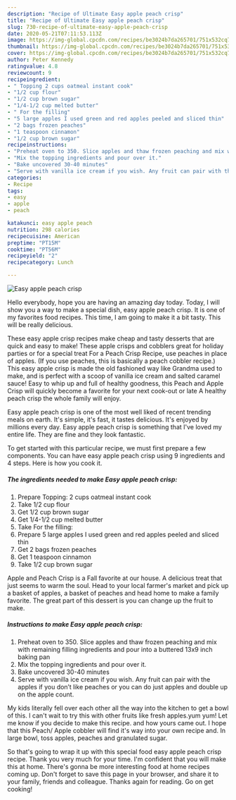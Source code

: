 ```yaml
---
description: "Recipe of Ultimate Easy apple peach crisp"
title: "Recipe of Ultimate Easy apple peach crisp"
slug: 730-recipe-of-ultimate-easy-apple-peach-crisp
date: 2020-05-21T07:11:53.113Z
image: https://img-global.cpcdn.com/recipes/be3024b7da265701/751x532cq70/easy-apple-peach-crisp-recipe-main-photo.jpg
thumbnail: https://img-global.cpcdn.com/recipes/be3024b7da265701/751x532cq70/easy-apple-peach-crisp-recipe-main-photo.jpg
cover: https://img-global.cpcdn.com/recipes/be3024b7da265701/751x532cq70/easy-apple-peach-crisp-recipe-main-photo.jpg
author: Peter Kennedy
ratingvalue: 4.8
reviewcount: 9
recipeingredient:
- " Topping 2 cups oatmeal instant cook"
- "1/2 cup flour"
- "1/2 cup brown sugar"
- "1/4-1/2 cup melted butter"
- " For the filling"
- "5 large apples I used green and red apples peeled and sliced thin"
- "2 bags frozen peaches"
- "1 teaspoon cinnamon"
- "1/2 cup brown sugar"
recipeinstructions:
- "Preheat oven to 350. Slice apples and thaw frozen peaching and mix with remaining filling ingredients and pour into a buttered 13x9 inch baking pan"
- "Mix the topping ingredients and pour over it."
- "Bake uncovered 30-40 minutes"
- "Serve with vanilla ice cream if you wish. Any fruit can pair with the apples if you don’t like peaches or you can do just apples and double up on the apple count."
categories:
- Recipe
tags:
- easy
- apple
- peach

katakunci: easy apple peach 
nutrition: 298 calories
recipecuisine: American
preptime: "PT15M"
cooktime: "PT56M"
recipeyield: "2"
recipecategory: Lunch

---
```



![Easy apple peach crisp](https://img-global.cpcdn.com/recipes/be3024b7da265701/751x532cq70/easy-apple-peach-crisp-recipe-main-photo.jpg)

Hello everybody, hope you are having an amazing day today. Today, I will show you a way to make a special dish, easy apple peach crisp. It is one of my favorites food recipes. This time, I am going to make it a bit tasty. This will be really delicious.

These easy apple crisp recipes make cheap and tasty desserts that are quick and easy to make! These apple crisps and cobblers great for holiday parties or for a special treat For a Peach Crisp Recipe, use peaches in place of apples. (If you use peaches, this is basically a peach cobbler recipe.) This easy apple crisp is made the old fashioned way like Grandma used to make, and is perfect with a scoop of vanilla ice cream and salted caramel sauce! Easy to whip up and full of healthy goodness, this Peach and Apple Crisp will quickly become a favorite for your next cook-out or late A healthy peach crisp the whole family will enjoy.

Easy apple peach crisp is one of the most well liked of recent trending meals on earth. It's simple, it's fast, it tastes delicious. It's enjoyed by millions every day. Easy apple peach crisp is something that I've loved my entire life. They are fine and they look fantastic.


To get started with this particular recipe, we must first prepare a few components. You can have easy apple peach crisp using 9 ingredients and 4 steps. Here is how you cook it.

<!--inarticleads1-->

##### The ingredients needed to make Easy apple peach crisp:

1. Prepare  Topping: 2 cups oatmeal instant cook
1. Take 1/2 cup flour
1. Get 1/2 cup brown sugar
1. Get 1/4-1/2 cup melted butter
1. Take  For the filling:
1. Prepare 5 large apples I used green and red apples peeled and sliced thin
1. Get 2 bags frozen peaches
1. Get 1 teaspoon cinnamon
1. Take 1/2 cup brown sugar


Apple and Peach Crisp is a Fall favorite at our house. A delicious treat that just seems to warm the soul. Head to your local farmer&#39;s market and pick up a basket of apples, a basket of peaches and head home to make a family favorite. The great part of this dessert is you can change up the fruit to make. 

<!--inarticleads2-->

##### Instructions to make Easy apple peach crisp:

1. Preheat oven to 350. Slice apples and thaw frozen peaching and mix with remaining filling ingredients and pour into a buttered 13x9 inch baking pan
1. Mix the topping ingredients and pour over it.
1. Bake uncovered 30-40 minutes
1. Serve with vanilla ice cream if you wish. Any fruit can pair with the apples if you don’t like peaches or you can do just apples and double up on the apple count.


My kids literally fell over each other all the way into the kitchen to get a bowl of this. I can&#39;t wait to try this with other fruits like fresh apples.yum yum! Let me know if you decide to make this recipe. and how yours came out. I hope that this Peach/ Apple cobbler will find it&#39;s way into your own recipe and. In large bowl, toss apples, peaches and granulated sugar. 

So that's going to wrap it up with this special food easy apple peach crisp recipe. Thank you very much for your time. I'm confident that you will make this at home. There's gonna be more interesting food at home recipes coming up. Don't forget to save this page in your browser, and share it to your family, friends and colleague. Thanks again for reading. Go on get cooking!
